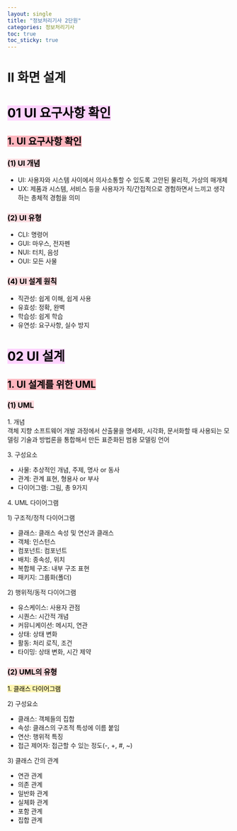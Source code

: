 ```yaml
---
layout: single
title: "정보처리기사 2단원"
categories: 정보처리기사
toc: true
toc_sticky: true
---
```


# II 화면 설계

# <mark style='background-color: #fed3fe'>01 UI 요구사항 확인</mark>

## <mark style='background-color: #fdb5bd'>1. UI 요구사항 확인</mark>

### <mark style='background-color: #ffdce0'>(1) UI 개념</mark>

- UI: 사용자와 시스템 사이에서 의사소통할 수 있도록 고안된 물리적, 가상의 매개체
- UX: 제품과 시스템, 서비스 등을 사용자가 직/간접적으로 경험하면서 느끼고 생각하는 총체적 경험을 의미

### <mark style='background-color: #ffdce0'>(2) UI 유형</mark>

- CLI: 명령어
- GUI: 마우스, 전자펜
- NUI: 터치, 음성
- OUI: 모든 사물

### <mark style='background-color: #ffdce0'>(4) UI 설계 원칙</mark>

- 직관성: 쉽게 이해, 쉽게 사용
- 유효성: 정확, 완벽
- 학습성: 쉽게 학습
- 유연성: 요구사항, 실수 방지

# <mark style='background-color: #fed3fe'>02 UI 설계</mark>

## <mark style='background-color: #fdb5bd'>1. UI 설계를 위한 UML</mark>

### <mark style='background-color: #ffdce0'>(1) UML</mark>

1\. 개념  
객체 지향 소프트웨어 개발 과정에서 산출물을 명세화, 시각화, 문서화할 때 사용되는 모델링 기술과 방법론을 통합해서 만든 표준화된 범용 모델링 언어

3\. 구성요소

- 사물: 추상적인 개념, 주제, 명사 or 동사
- 관계: 관계 표현, 형용사 or 부사
- 다이어그램: 그림, 총 9가지

4\. UML 다이어그램

1\) 구조적/정적 다이어그램

- 클래스: 클래스 속성 및 연산과 클래스
- 객체: 인스턴스
- 컴포넌트: 컴포넌트
- 배치: 종속성, 위치
- 복합체 구조: 내부 구조 표현
- 패키지: 그룹화(폴더)

2\) 행위적/동적 다이어그램

- 유스케이스: 사용자 관점
- 시퀀스: 시간적 개념
- 커뮤니케이션: 메시지, 연관
- 상태: 상태 변화
- 활동: 처리 로직, 조건
- 타이밍: 상태 변화, 시간 제약

### <mark style='background-color: #ffdce0'>(2) UML의 유형</mark>

<mark style='background-color: #fff5b1'>1. 클래스 다이어그램</mark>

2\) 구성요소

- 클래스: 객체들의 집합
- 속성: 클래스의 구조적 특성에 이름 붙임
- 연산: 행위적 특징
- 접근 제어자: 접근할 수 있는 정도(-, +, #, ~)

3\) 클래스 간의 관계

- 연관 관계
- 의존 관계
- 일반화 관계
- 실체화 관계
- 포함 관계
- 집합 관계

